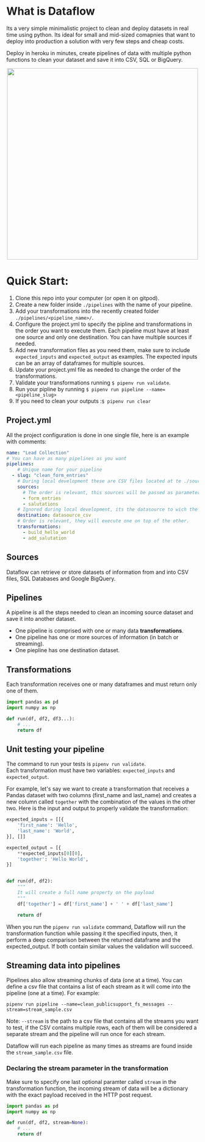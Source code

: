 # What is Dataflow

Its a very simple minimalistic project to clean and deploy datasets in real time using python. Its ideal for small and mid-sized comapnies that want to deploy into production a solution with very few steps and cheap costs.

Deploy in heroku in minutes, create pipelines of data with multiple python functions to clean your dataset and save it into CSV, SQL or BigQuery.

<p align="center">
    <img src="https://user-images.githubusercontent.com/426452/202270773-8569adeb-7909-4498-b9f5-185242e5680c.png" width="500" />
</p>

# Quick Start:

1. Clone this repo into your computer (or open it on gitpod).
2. Create a new folder inside `./pipelines` with the name of your pipeline.
3. Add your transformations into the recently created folder `./pipelines/<pipeline_name>/`.
4. Configure the project.yml to specify the pipline and transformations in the order you want to execute them. Each pipeline must have at least one source and only one destination. You can have multiple sources if needed.
5. Add new transformation files as you need them, make sure to include `expected_inputs` and `expected_output` as examples. The expected inputs can be an array of dataframes for multiple sources.
6. Update your project.yml file as needed to change the order of the transformations.
7. Validate your transformations running `$ pipenv run validate`.
8. Run your pipline by running `$ pipenv run pipeline --name=<pipeline_slug>`
9. If you need to clean your outputs :`$ pipenv run clear`

## Project.yml

All the project configuration is done in one single file, here is an example with comments:

```yml
name: "Lead Collection"
# You can have as many pipelines as you want
pipelines:
    # Unique name for your pipeline
  - slug: "clean_form_entries"
    # During local development these are CSV files located at te ./sources folder.
    sources:
      # The order is relevant, this sources will be passed as parameters to the run() function in the same order
      - form_entries
      - salutations
    # Ignored during local development, its the datasource to wich the pipeline data will be saved to
    destination: datasource_csv
    # Order is relevant, they will execute one on top of the other.
    transformations:
      - build_hello_world
      - add_salutation
```

## Sources

Dataflow can retrieve or store datasets of information from and into CSV files, SQL Databases and Google BigQuery.

## Pipelines

A pipeline is all the steps needed to clean an incoming source dataset and save it into another dataset.

- One pipeline is comprised with one or many data **transformations**.
- One pipeline has one or more sources of information (in batch or streaming).
- One piepline has one destination dataset.

## Transformations

Each transformation receives one or many dataframes and must return only one of them.

```py
import pandas as pd
import numpy as np

def run(df, df2, df3...):
    # ...
    return df
```

## Unit testing your pipeline

The command to run your tests is `pipenv run validate`.  
Each transformation must have two variables: `expected_inputs` and `expected_output`.  

For example, let's say we want to create a transformation that receives a Pandas dataset with two columns (first_name and last_name) and creates a new column called `together` with the combination of the values in the other two. Here is the input and output to properly validate the transformation:

```py
expected_inputs = [[{
    'first_name': 'Hello',
    'last_name': 'World',
}], []]

expected_output = [{
    **expected_inputs[0][0],
    'together': 'Hello World',
}]


def run(df, df2):
    """
    It will create a full name property on the payload
    """
    df['together'] = df['first_name'] + ' ' + df['last_name']

    return df
```

When you run the `pipenv run validate` command, Dataflow will run the transformation function while passing it the specified inputs, then, it perform a deep comparison between the returned dataframe and the expected_output. If both contain similar values the validation will succeed.


## Streaming data into pipelines

Pipelines also allow streaming chunks of data (one at a time). You can define a csv file that contains a list of each stream as it will come into the pipeline (one at a time). For example:

```
pipenv run pipeline --name=clean_publicsupport_fs_messages --stream=stream_sample.csv
```

Note: `--stream` is the path to a csv file that contains all the streams you want to test, if the CSV contains multiple rows, each of them will be considered a separate stream and the pipeline will run once for each stream.

Dataflow will run each pipeline as many times as streams are found inside the `stream_sample.csv` file.

### Declaring the stream parameter in the transformation

Make sure to specify one last optional paramter called `stream` in the transformation function, the incoming stream of data will be a dictionary with the exact payload received in the HTTP post request.

```py
import pandas as pd
import numpy as np

def run(df, df2, stream=None):
    # ...
    return df
```
